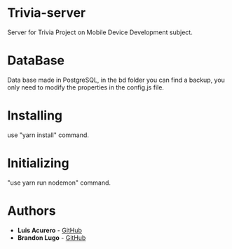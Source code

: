 # Trivia-server

Server for Trivia Project on Mobile Device Development subject.

# DataBase

Data base made in PostgreSQL, in the bd folder you can find a backup, you only need to modify the properties in the config.js file.

# Installing

use "yarn install" command.

# Initializing

"use yarn run nodemon" command.

# Authors

<ul>
<li><strong>Luis Acurero</strong> - <a href="https://github.com/13luismb">GitHub</a></li>
<li><strong>Brandon Lugo</strong> - <a href="https://github.com/neobrandll">GitHub</a></li>
 
</ul>

